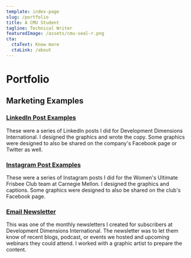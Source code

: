 ```yaml
---
template: index-page
slug: /portfolio
title: A CMU Student
tagline: Technical Writer
featuredImage: /assets/cmu-seal-r.png
cta:
  ctaText: Know more
  ctaLink: /about
---
```


# <My Name> Portfolio

## Marketing Examples

### [LinkedIn Post Examples](https://d64a83ca-1c7f-44e6-8def-5305300a7fe5.filesusr.com/ugd/ddc01d_2f8996d9690d4f71bd37fde511583fa4.pdf)

These were a series of LinkedIn posts I did for Development Dimensions International. I designed the graphics and wrote the copy. Some graphics were designed to also be shared on the company's Facebook page or Twitter as well.

### [Instagram Post Examples](https://d64a83ca-1c7f-44e6-8def-5305300a7fe5.filesusr.com/ugd/ddc01d_b1188fe672d8488fad00323f94887f17.pdf)

These were a series of Instagram posts I did for the Women's Ultimate Frisbee Club team at Carnegie Mellon. I designed the graphics and captions. Some graphics were designed to also be shared on the club's Facebook page.

### [Email Newsletter](https://d64a83ca-1c7f-44e6-8def-5305300a7fe5.filesusr.com/ugd/ddc01d_ba0dff847eb140e4b3120ee2f62975fd.pdf)

This was one of the monthly newsletters I created for subscribers at Development Dimensions International. The newsletter was to let them know of recent blogs, podcast, or events we hosted and upcoming webinars they could attend. I worked with a graphic artist to prepare the content.

